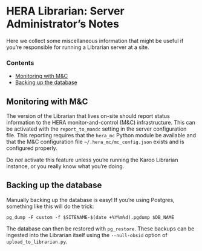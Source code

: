 # HERA Librarian: Server Administrator’s Notes

Here we collect some miscellaneous information that might be useful if you’re
responsible for running a Librarian server at a site.

### Contents

- [Monitoring with M&C](#monitoring-with-m_c)
- [Backing up the database](#backing-up-the-database)


## Monitoring with M&C

The version of the Librarian that lives on-site should report status
information to the HERA monitor-and-control (M&C) infrastructure. This can be
activated with the `report_to_mandc` setting in the server configuration file.
This reporting requires that the `hera_mc` Python module be available and that
the M&C configuration file `~/.hera_mc/mc_config.json` exists and is
configured properly.

Do *not* activate this feature unless you’re running the Karoo Librarian instance,
or you really know what you’re doing.


## Backing up the database

Manually backing up the database is easy! If you’re using Postgres, something
like this will do the trick:

```
pg_dump -F custom -f $SITENAME-$(date +%Y%m%d).pgdump $DB_NAME
```

The database can then be restored with `pg_restore`. These backups can be
ingested into the Librarian itself using the `--null-obsid` option of
`upload_to_librarian.py`.
